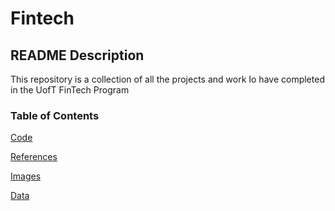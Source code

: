 # Fintech


## README Description

This repository is a collection of all the projects and work Io have completed in the UofT FinTech Program

### Table of Contents

[Code](Code)

[References](References)

[Images](Images)

[Data](Data)


